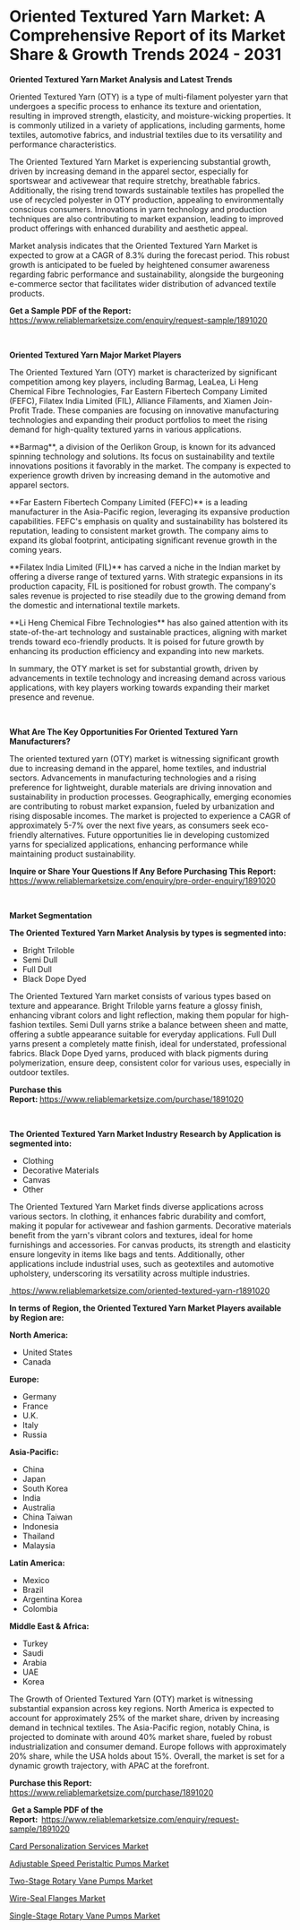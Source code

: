 <p><h1>Oriented Textured Yarn Market: A Comprehensive Report of its Market Share & Growth Trends 2024 - 2031</h1></p><p><strong>Oriented Textured Yarn Market Analysis and Latest Trends</strong></p>
<p><p>Oriented Textured Yarn (OTY) is a type of multi-filament polyester yarn that undergoes a specific process to enhance its texture and orientation, resulting in improved strength, elasticity, and moisture-wicking properties. It is commonly utilized in a variety of applications, including garments, home textiles, automotive fabrics, and industrial textiles due to its versatility and performance characteristics.</p><p>The Oriented Textured Yarn Market is experiencing substantial growth, driven by increasing demand in the apparel sector, especially for sportswear and activewear that require stretchy, breathable fabrics. Additionally, the rising trend towards sustainable textiles has propelled the use of recycled polyester in OTY production, appealing to environmentally conscious consumers. Innovations in yarn technology and production techniques are also contributing to market expansion, leading to improved product offerings with enhanced durability and aesthetic appeal.</p><p>Market analysis indicates that the Oriented Textured Yarn Market is expected to grow at a CAGR of 8.3% during the forecast period. This robust growth is anticipated to be fueled by heightened consumer awareness regarding fabric performance and sustainability, alongside the burgeoning e-commerce sector that facilitates wider distribution of advanced textile products.</p></p>
<p><strong>Get a Sample PDF of the Report:&nbsp;</strong> <a href="https://www.reliablemarketsize.com/enquiry/request-sample/1891020?utm_campaign=1592&utm_medium=2&utm_source=Github&utm_content=ia&utm_term=24102024&utm_id=oriented-textured-yarn">https://www.reliablemarketsize.com/enquiry/request-sample/1891020</a></p>
<p>&nbsp;</p>
<p><strong>Oriented Textured Yarn Major Market Players</strong></p>
<p><p>The Oriented Textured Yarn (OTY) market is characterized by significant competition among key players, including Barmag, LeaLea, Li Heng Chemical Fibre Technologies, Far Eastern Fibertech Company Limited (FEFC), Filatex India Limited (FIL), Alliance Filaments, and Xiamen Join-Profit Trade. These companies are focusing on innovative manufacturing technologies and expanding their product portfolios to meet the rising demand for high-quality textured yarns in various applications.</p><p>**Barmag**, a division of the Oerlikon Group, is known for its advanced spinning technology and solutions. Its focus on sustainability and textile innovations positions it favorably in the market. The company is expected to experience growth driven by increasing demand in the automotive and apparel sectors.</p><p>**Far Eastern Fibertech Company Limited (FEFC)** is a leading manufacturer in the Asia-Pacific region, leveraging its expansive production capabilities. FEFC's emphasis on quality and sustainability has bolstered its reputation, leading to consistent market growth. The company aims to expand its global footprint, anticipating significant revenue growth in the coming years.</p><p>**Filatex India Limited (FIL)** has carved a niche in the Indian market by offering a diverse range of textured yarns. With strategic expansions in its production capacity, FIL is positioned for robust growth. The company's sales revenue is projected to rise steadily due to the growing demand from the domestic and international textile markets.</p><p>**Li Heng Chemical Fibre Technologies** has also gained attention with its state-of-the-art technology and sustainable practices, aligning with market trends toward eco-friendly products. It is poised for future growth by enhancing its production efficiency and expanding into new markets.</p><p>In summary, the OTY market is set for substantial growth, driven by advancements in textile technology and increasing demand across various applications, with key players working towards expanding their market presence and revenue.</p></p>
<p>&nbsp;</p>
<p><strong>What Are The Key Opportunities For Oriented Textured Yarn Manufacturers?</strong></p>
<p><p>The oriented textured yarn (OTY) market is witnessing significant growth due to increasing demand in the apparel, home textiles, and industrial sectors. Advancements in manufacturing technologies and a rising preference for lightweight, durable materials are driving innovation and sustainability in production processes. Geographically, emerging economies are contributing to robust market expansion, fueled by urbanization and rising disposable incomes. The market is projected to experience a CAGR of approximately 5-7% over the next five years, as consumers seek eco-friendly alternatives. Future opportunities lie in developing customized yarns for specialized applications, enhancing performance while maintaining product sustainability.</p></p>
<p><strong>Inquire or Share Your Questions If Any Before Purchasing This Report:</strong> <a href="https://www.reliablemarketsize.com/enquiry/pre-order-enquiry/1891020?utm_campaign=1592&utm_medium=2&utm_source=Github&utm_content=ia&utm_term=24102024&utm_id=oriented-textured-yarn">https://www.reliablemarketsize.com/enquiry/pre-order-enquiry/1891020</a></p>
<p>&nbsp;</p>
<p><strong>Market Segmentation</strong></p>
<p><strong>The Oriented Textured Yarn Market Analysis by types is segmented into:</strong></p>
<p><ul><li>Bright Triloble</li><li>Semi Dull</li><li>Full Dull</li><li>Black Dope Dyed</li></ul></p>
<p><p>The Oriented Textured Yarn market consists of various types based on texture and appearance. Bright Triloble yarns feature a glossy finish, enhancing vibrant colors and light reflection, making them popular for high-fashion textiles. Semi Dull yarns strike a balance between sheen and matte, offering a subtle appearance suitable for everyday applications. Full Dull yarns present a completely matte finish, ideal for understated, professional fabrics. Black Dope Dyed yarns, produced with black pigments during polymerization, ensure deep, consistent color for various uses, especially in outdoor textiles.</p></p>
<p><strong>Purchase this Report:&nbsp;</strong><a href="https://www.reliablemarketsize.com/purchase/1891020?utm_campaign=1592&utm_medium=2&utm_source=Github&utm_content=ia&utm_term=24102024&utm_id=oriented-textured-yarn">https://www.reliablemarketsize.com/purchase/1891020</a></p>
<p>&nbsp;</p>
<p><strong>The Oriented Textured Yarn Market Industry Research by Application is segmented into:</strong></p>
<p><ul><li>Clothing</li><li>Decorative Materials</li><li>Canvas</li><li>Other</li></ul></p>
<p><p>The Oriented Textured Yarn Market finds diverse applications across various sectors. In clothing, it enhances fabric durability and comfort, making it popular for activewear and fashion garments. Decorative materials benefit from the yarn's vibrant colors and textures, ideal for home furnishings and accessories. For canvas products, its strength and elasticity ensure longevity in items like bags and tents. Additionally, other applications include industrial uses, such as geotextiles and automotive upholstery, underscoring its versatility across multiple industries.</p></p>
<p><a href="https://www.reliablemarketsize.com/oriented-textured-yarn-r1891020?utm_campaign=1592&utm_medium=2&utm_source=Github&utm_content=ia&utm_term=24102024&utm_id=oriented-textured-yarn">&nbsp;https://www.reliablemarketsize.com/oriented-textured-yarn-r1891020</a></p>
<p><strong>In terms of Region, the Oriented Textured Yarn Market Players available by Region are:</strong></p>
<p>
    <p> <strong> North America: </strong>
        <ul>
            <li>United States</li>
            <li>Canada</li>
        </ul>
        </p> 
    <p> <strong> Europe: </strong>
        <ul>
            <li>Germany</li>
            <li>France</li>
            <li>U.K.</li>
            <li>Italy</li>
            <li>Russia</li>
        </ul>
        </p> 
    <p> <strong> Asia-Pacific: </strong>
        <ul>
            <li>China</li>
            <li>Japan</li>
            <li>South Korea</li>
            <li>India</li>
            <li>Australia</li>
            <li>China Taiwan</li>
            <li>Indonesia</li>
            <li>Thailand</li>
            <li>Malaysia</li>
        </ul>
        </p> 
    <p> <strong> Latin America: </strong>
        <ul>
            <li>Mexico</li>
            <li>Brazil</li>
            <li>Argentina Korea</li>
            <li>Colombia</li>
        </ul>
        </p> 
    <p> <strong> Middle East & Africa: </strong>
        <ul>
            <li>Turkey</li>
            <li>Saudi</li>
            <li>Arabia</li>
            <li>UAE</li>
            <li>Korea</li>
        </ul>
    </p>
    </p>
<p><p>The Growth of Oriented Textured Yarn (OTY) market is witnessing substantial expansion across key regions. North America is expected to account for approximately 25% of the market share, driven by increasing demand in technical textiles. The Asia-Pacific region, notably China, is projected to dominate with around 40% market share, fueled by robust industrialization and consumer demand. Europe follows with approximately 20% share, while the USA holds about 15%. Overall, the market is set for a dynamic growth trajectory, with APAC at the forefront.</p></p>
<p><strong>Purchase this Report: </strong><a href="https://www.reliablemarketsize.com/purchase/1891020?utm_campaign=1592&utm_medium=2&utm_source=Github&utm_content=ia&utm_term=24102024&utm_id=oriented-textured-yarn">https://www.reliablemarketsize.com/purchase/1891020</a></p>
<p>&nbsp;<strong>Get a Sample PDF of the Report:&nbsp;&nbsp;</strong><a href="https://www.reliablemarketsize.com/enquiry/request-sample/1891020?utm_campaign=1592&utm_medium=2&utm_source=Github&utm_content=ia&utm_term=24102024&utm_id=oriented-textured-yarn">https://www.reliablemarketsize.com/enquiry/request-sample/1891020</a></p>
<p><strong></strong></p>
<p><p><a href="https://issuu.com/reportprime-2/docs/card-personalization-services-marke_ed7a9cb505fc20?utm_campaign=1592&utm_medium=2&utm_source=Github&utm_content=ia&utm_term=24102024&utm_id=oriented-textured-yarn">Card Personalization Services Market</a></p><p><a href="https://www.linkedin.com/pulse/global-adjustable-speed-peristaltic-pumps-industry-analysis-i8h1f?utm_campaign=1592&utm_medium=2&utm_source=Github&utm_content=ia&utm_term=24102024&utm_id=oriented-textured-yarn">Adjustable Speed Peristaltic Pumps Market</a></p><p><a href="https://www.linkedin.com/pulse/trends-global-two-stage-rotary-vane-pumps-market-forecast-analysis-ejp4f?utm_campaign=1592&utm_medium=2&utm_source=Github&utm_content=ia&utm_term=24102024&utm_id=oriented-textured-yarn">Two-Stage Rotary Vane Pumps Market</a></p><p><a href="https://www.linkedin.com/pulse/wire-seal-flanges-market2024-2031-industry-insights-investment-5hm3f?utm_campaign=1592&utm_medium=2&utm_source=Github&utm_content=ia&utm_term=24102024&utm_id=oriented-textured-yarn">Wire-Seal Flanges Market</a></p><p><a href="https://www.linkedin.com/pulse/single-stage-rotary-vane-pumps-market-outlook-share-analysis-fciof?utm_campaign=1592&utm_medium=2&utm_source=Github&utm_content=ia&utm_term=24102024&utm_id=oriented-textured-yarn">Single-Stage Rotary Vane Pumps Market</a></p></p>
